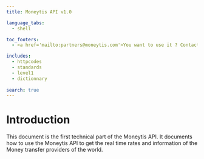 ```yaml
---
title: Moneytis API v1.0

language_tabs:
  - shell

toc_footers:
  - <a href='mailto:partners@moneytis.com'>You want to use it ? Contact us !</a>

includes:
  - httpcodes
  - standards
  - level1
  - dictionnary
  
search: true
---
```



# Introduction

This document is the first technical part of the Moneytis API. It documents how to use the Moneytis API to get the real time rates and information of the Money transfer providers of the world.




